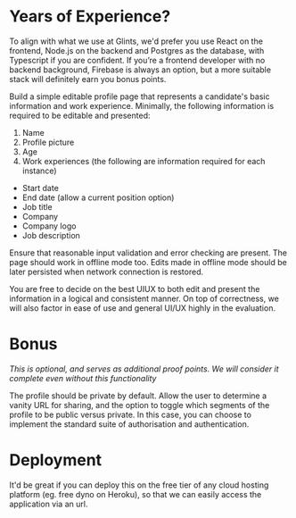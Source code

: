 # Years of Experience?

To align with what we use at Glints, we'd prefer you use React on the frontend, Node.js on the backend and Postgres as the database, with Typescript if you are confident. If you’re a frontend developer with no backend background, Firebase is always an option, but a more suitable stack will definitely earn you bonus points.

Build a simple editable profile page that represents a candidate's basic information and work experience. Minimally, the following information is required to be editable and presented:

1. Name
2. Profile picture
3. Age
4. Work experiences (the following are information required for each instance)

- Start date
- End date (allow a current position option)
- Job title
- Company
- Company logo
- Job description

Ensure that reasonable input validation and error checking are present. The page should work in offline mode too. Edits made in offline mode should be later persisted when network connection is restored.

You are free to decide on the best UIUX to both edit and present the information in a logical and consistent manner. On top of correctness, we will also factor in ease of use and general UI/UX highly in the evaluation.

# Bonus

_This is optional, and serves as additional proof points. We will consider it complete even without this functionality_

The profile should be private by default. Allow the user to determine a vanity URL for sharing, and the option to toggle which segments of the profile to be public versus private. In this case, you can choose to implement the standard suite of authorisation and authentication.

# Deployment

It'd be great if you can deploy this on the free tier of any cloud hosting platform (eg. free dyno on Heroku), so that we can easily access the application via an url.
